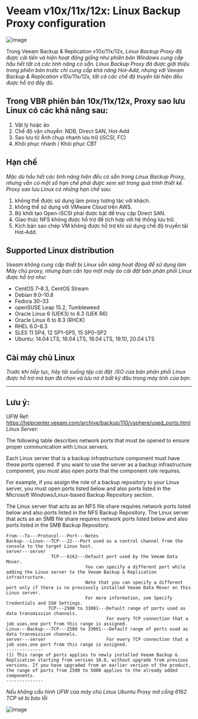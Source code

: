 # Veeam v10x/11x/12x: Linux Backup Proxy configuration

![image](https://github.com/PhDLeToanThang/veeambackup/assets/106635733/ba0ea905-ddff-4fe8-8547-d0df3c5ffc50)

Trong Veeam Backup & Replication v10x/11x/12x, 
_Linux Backup Proxy đã được cải tiến và hiện hoạt động giống như phiên bản Windows cung cấp hầu hết tất cả các tính năng có sẵn.
Linux Backup Proxy đã được giới thiệu trong phiên bản trước chỉ cung cấp khả năng Hot-Add, 
nhưng với Veeam Backup & Replication v10x/11x/12x, tất cả các chế độ truyền tải hiện đều được hỗ trợ đầy đủ._

## Trong VBR phiên bản 10x/11x/12x, Proxy sao lưu Linux có các khả năng sau:

1. Vật lý hoặc ảo
1. Chế độ vận chuyển: NDB, Direct SAN, Hot-Add
1. Sao lưu từ Ảnh chụp nhanh lưu trữ (iSCSI, FC)
1. Khôi phục nhanh / Khôi phục CBT

## Hạn chế

_Mặc dù hầu hết các tính năng hiện đều có sẵn trong Linux Backup Proxy, nhưng vẫn có một số hạn chế phải được xem xét trong quá trình thiết kế. 
Proxy sao lưu Linux có những hạn chế sau:_

1. không thể được sử dụng làm proxy tương tác với khách.
1. không thể sử dụng với VMware Cloud trên AWS.
1. Bộ khởi tạo Open-iSCSI phải được bật để truy cập Direct SAN.
1. Giao thức NFS không được hỗ trợ để tích hợp với hệ thống lưu trữ.
1. Kịch bản sao chép VM không được hỗ trợ khi sử dụng chế độ truyền tải Hot-Add.

## Supported Linux distribution
_Veeam không cung cấp thiết bị Linux sẵn sàng hoạt động để sử dụng làm Máy chủ proxy, nhưng bạn cần tạo một máy ảo cài đặt bản phân phối Linux được hỗ trợ như:_

- CentOS 7–8.3, CentOS Stream
- Debian 9.0–10.8
- Fedora 30–33
- openSUSE Leap 15.2, Tumbleweed
- Oracle Linux 6 (UEK3) to 8.3 (UEK R6)
- Oracle Linux 6 to 8.3 (RHCK)
- RHEL 6.0–8.3
- SLES 11 SP4, 12 SP1–SP5, 15 SP0–SP2
- Ubuntu: 14.04 LTS, 16.04 LTS, 18.04 LTS, 19.10, 20.04 LTS
 
## Cài máy chủ Linux
_Trước khi tiếp tục, hãy tải xuống tệp cài đặt .ISO của bản phân phối Linux được hỗ trợ mà bạn đã chọn và lưu nó ở bất kỳ đâu trong máy tính của bạn._

---
## Lưu ý:
UFW Ref: https://helpcenter.veeam.com/archive/backup/110/vsphere/used_ports.html
_Linux Server:_

The following table describes network ports that must be opened to ensure proper communication with Linux servers.

Each Linux server that is a backup infrastructure component must have these ports opened. If you want to use the server as a backup infrastructure component, you must also open ports that the component role requires.

For example, if you assign the role of a backup repository to your Linux server, you must open ports listed below and also ports listed in the Microsoft Windows/Linux-based Backup Repository section.

The Linux server that acts as an NFS file share requires network ports listed below and also ports listed in the NFS Backup Repository. The Linux server that acts as an SMB file share requires network ports listed below and also ports listed in the SMB Backup Repository.
```Tables
From---To---Protocol---Port---Notes
Backup---Linux---TCP---22---Port used as a control channel from the console to the target Linux host.
server---server
				 TCP---6162---Default port used by the Veeam Data Mover.
							  You can specify a different port while adding the Linux server to the Veeam Backup & Replication infrastructure.
							  Note that you can specify a different port only if there is no previously installed Veeam Data Mover on this Linux server.
							  For more information, see Specify Credentials and SSH Settings.
				TCP---2500 to 33001---Default range of ports used as data transmission channels. 
									  For every TCP connection that a job uses,one port from this range is assigned.
Linux---Backup---TCP---2500 to 33001---Default range of ports used as data transmission channels. 
server---server						  For every TCP connection that a job uses,one port from this range is assigned.
--------------
(1) This range of ports applies to newly installed Veeam Backup & Replication starting from version 10.0, without upgrade from previous versions. If you have upgraded from an earlier version of the product, the range of ports from 2500 to 5000 applies to the already added components.
--------------
```
_Nếu không cấu hình UFW của máy chủ Linux Ubuntu Proxy mở cổng 6162 TCP sẽ bị báo lỗi_

![image](https://github.com/PhDLeToanThang/veeambackup/assets/106635733/1cb8aa88-2f9e-4e46-b910-5209ce4dc5f9)






